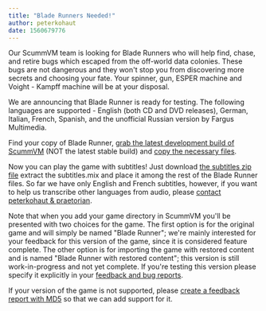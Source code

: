```yaml
---
title: "Blade Runners Needed!"
author: peterkohaut
date: 1560679776
---
```


Our ScummVM team is looking for Blade Runners who will help find, chase, and retire bugs which escaped from the off-world data colonies. These bugs are not dangerous and they won't stop you from discovering more secrets and choosing your fate. Your spinner, gun, ESPER machine and Voight - Kampff machine will be at your disposal.

We are announcing that Blade Runner is ready for testing. The following languages are supported - English (both CD and DVD releases), German, Italian, French, Spanish, and the unofficial Russian version by Fargus Multimedia.

Find your copy of Blade Runner, [grab the latest development build of ScummVM](https://buildbot.scummvm.org/#/snapshots) (NOT the latest stable build) and [copy the necessary files](https://wiki.scummvm.org/index.php?title=Datafiles#Blade_Runner).

Now you can play the game with subtitles! Just download [the subtitles zip file](https://www.scummvm.org/games/#bladerunner) extract the subtitles.mix and place it among the rest of the Blade Runner files. So far we have only English and French subtitles, however, if you want to help us transcribe other languages from audio, please [contact peterkohaut & praetorian](https://www.scummvm.org/contact/).

Note that when you add your game directory in ScummVM you'll be presented with two choices for the game. The first option is for the original game and will simply be named "Blade Runner"; we're mainly interested for your feedback for this version of the game, since it is considered feature complete. The other option is for importing the game with restored content and is named "Blade Runner with restored content"; this version is still work-in-progress and not yet complete. If you're testing this version please specify it explicitly in your [feedback and bug reports](https://bugs.scummvm.org/).

If your version of the game is not supported, please [create a feedback report with MD5](https://wiki.scummvm.org/index.php/Reporting_unknown_MD5_checksums) so that we can add support for it.
